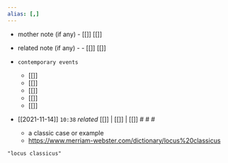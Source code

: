 ```yaml
---
alias: [,]
---
```

- mother note (if any)
		- [[]] [[]]
- related note (if any) -
		- [[]] [[]]
- `contemporary events`
	- [[]]
	- [[]]
	- [[]]
	- [[]]
	- [[]]

- [[2021-11-14]]  `10:38` _related_ [[]] | [[]] | [[]] # # #
	-  a classic case or example
	-  https://www.merriam-webster.com/dictionary/locus%20classicus

```query
"locus classicus"
```